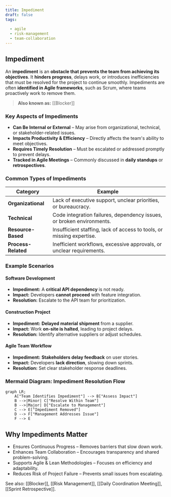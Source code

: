 ```yaml
---
title: Impediment
draft: false
tags:
  
  - agile
  - risk-management
  - team-collaboration
---
```


## **Impediment**
An **impediment** is an **obstacle that prevents the team from achieving its objectives**. It **hinders progress**, delays work, or introduces inefficiencies that must be resolved for the project to continue smoothly. Impediments are often **identified in Agile frameworks**, such as Scrum, where teams proactively work to remove them.

> **Also known as:** [[Blocker]]

### **Key Aspects of Impediments**
- **Can Be Internal or External** – May arise from organizational, technical, or stakeholder-related issues.
- **Impacts Productivity & Efficiency** – Directly affects the team's ability to meet objectives.
- **Requires Timely Resolution** – Must be escalated or addressed promptly to prevent delays.
- **Tracked in Agile Meetings** – Commonly discussed in **daily standups** or **retrospectives**.

### **Common Types of Impediments**
| **Category**         | **Example** |
|----------------------|------------------------------------------------|
| **Organizational**   | Lack of executive support, unclear priorities, or bureaucracy. |
| **Technical**        | Code integration failures, dependency issues, or broken environments. |
| **Resource-Based**   | Insufficient staffing, lack of access to tools, or missing expertise. |
| **Process-Related**  | Inefficient workflows, excessive approvals, or unclear requirements. |

### **Example Scenarios**

#### **Software Development**
- **Impediment:** A **critical API dependency** is not ready.
- **Impact:** Developers **cannot proceed** with feature integration.
- **Resolution:** Escalate to the API team for prioritization.

#### **Construction Project**
- **Impediment:** **Delayed material shipment** from a supplier.
- **Impact:** Work **on-site is halted**, leading to project delays.
- **Resolution:** Identify alternative suppliers or adjust schedules.

#### **Agile Team Workflow**
- **Impediment:** **Stakeholders delay feedback** on user stories.
- **Impact:** Developers **lack direction**, slowing down sprints.
- **Resolution:** Set clear stakeholder response deadlines.

### **Mermaid Diagram: Impediment Resolution Flow**
```mermaid
graph LR;
    A["Team Identifies Impediment"] --> B["Assess Impact"]
    B -->|Minor| C["Resolve Within Team"]
    B -->|Major| D["Escalate to Management"]
    C --> E["Impediment Removed"]
    D --> F["Management Addresses Issue"]
    F --> E
```

## Why Impediments Matter

- Ensures Continuous Progress – Removes barriers that slow down work.
- Enhances Team Collaboration – Encourages transparency and shared problem-solving.
- Supports Agile & Lean Methodologies – Focuses on efficiency and adaptability.
- Reduces Risk of Project Failure – Prevents small issues from escalating.

See also: [[Blocker]], [[Risk Management]], [[Daily Coordination Meeting]], [[Sprint Retrospective]].